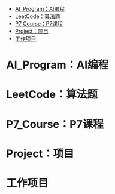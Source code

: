
<!-- @import "[TOC]" {cmd="toc" depthFrom=1 depthTo=6 orderedList=false} -->

<!-- code_chunk_output -->

- [AI_Program：AI编程](#ai_programai编程)
- [LeetCode：算法题](#leetcode算法题)
- [P7_Course：P7课程](#p7_coursep7课程)
- [Project：项目](#project项目)
- [工作项目](#工作项目)

<!-- /code_chunk_output -->

# AI_Program：AI编程
# LeetCode：算法题
# P7_Course：P7课程
# Project：项目
# 工作项目